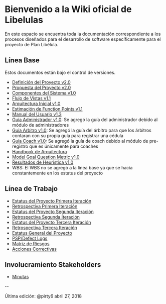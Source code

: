 # Bienvenido a la Wiki oficial de Libelulas
En este espacio se encuentra toda la documentación correspondiente a los procesos diseñados para el desarrollo de software específicamente para el proyecto de Plan Libélula.

## Línea Base
Estos documentos están bajo el control de versiones.

* [Definición del Proyecto v2.0](https://github.com/CaveLabs-1/Libelulas-Wiki/blob/master/Documentacion/Project%20Definition.pdf)
* [Propuesta del Proyecto v2.0](https://github.com/CaveLabs-1/Libelulas-Wiki/blob/master/Documentacion/Project%20Proposal.pdf)
* [Componentes del Sistema v1.0](https://github.com/CaveLabs-1/Libelulas-Wiki/blob/master/Documentacion/Componentes%20del%20Sistema.pdf)
* [Flujo de Vistas v1.1](https://github.com/CaveLabs-1/Libelulas-Wiki/blob/master/Documentacion/Flujo%20de%20Vista%20y%20Arquitectura%20Incial1_1.pdf)
* [Arquitectura Inicial v1.0](https://github.com/CaveLabs-1/Libelulas-Wiki/blob/master/Documentacion/Definici%C3%B3n%20Arquitectura.pdf)
* [Estimación de Function Points v1.1](https://github.com/CaveLabs-1/Libelulas-Wiki/blob/master/Documentacion/Calculo%20de%20Estimaciones%20-%20Lib%C3%A9lulas.csv)
* [Manual del Usuario v1.3]()
* [Guía Administrador v1.0](): Se agregó la guía del administrador debido al módulo de administradores
* [Guía Arbitro v1.0](): Se agregó la guía del árbitro para que los árbitros contaran con su propia guía para registrar una cédula
* [Guía Coach v1.0](): Se agregó la guía de coach debido al módulo de pre-registro que es únicamente para coaches
* [Handbook de Arquitectura]()
* [Model Goal Question Metric v1.0](https://github.com/CaveLabs-1/Libelulas-Wiki/blob/master/Documentacion/Modelo%20Goal%20Question%20Metric%20.pdf)
* [Resultados de Heurística v1.0](https://github.com/CaveLabs-1/Libelulas-Wiki/blob/master/Documentacion/Resultados%20Plantilla%20Heurística.pdf)
* WBS: El WBS no se agregó a la línea base ya que se hacía constantemente en los estatus del proyecto


## Línea de Trabajo
* [Estatus del Proyecto Primera Iteración](https://drive.google.com/open?id=1cq85GxUR_6Kdl3-aUuQ0JdM7rZDlexoZ3Q49vf_-DVo)
* [Retrospectiva Primera Iteración](https://drive.google.com/open?id=1NLfcDtRCwd7vlbX6bG1JerS_44leUWh3pd9NFhVnR08)
* [Estatus del Proyecto Segunda Iteración](https://drive.google.com/open?id=1yKRF1-2ZvgOv7J7lH26KyEQ1dxmtQoauc_gidgge7kg)
* [Retrospectiva Segunda Iteración]()
* [Estatus del Proyecto Tercera Iteración](https://drive.google.com/open?id=18ygRVnVzYDOj-eribAQ1cHe1-eDvA0RqkpM8KQHk1nc)
* [Retrospectiva Tercera Iteración](https://drive.google.com/open?id=16aHUYlPSZvUSNRVR9FWJRlkvO4Y8UsVYv5iuj3K6ig4)
* [Estatus General del Proyecto](https://drive.google.com/open?id=12csrW0TXHzyct444HJx5a1TktiZ2k4J5M9ZK93M35ds)
* [PSP/Defect Logs](https://cavelabs.herokuapp.com/proyectos/detalle_proyecto/2)
* [Matriz de Riesgos](https://drive.google.com/open?id=1ev_RyfGZwFNkQqEiWgrYpNtW5CWqthURi739BOJG2i8)
* [Acciones Correctivas](https://drive.google.com/open?id=1sjo8lv3ldAKpXW0TN5Zy9ODqH4crXOp3r4o9Yy6r9hU)


## Involucramiento Stakeholders
* [Minutas](https://github.com/CaveLabs-1/Libelulas-Wiki/tree/master/Minutas)


--

Última edición: @pirty6 abril 27, 2018

